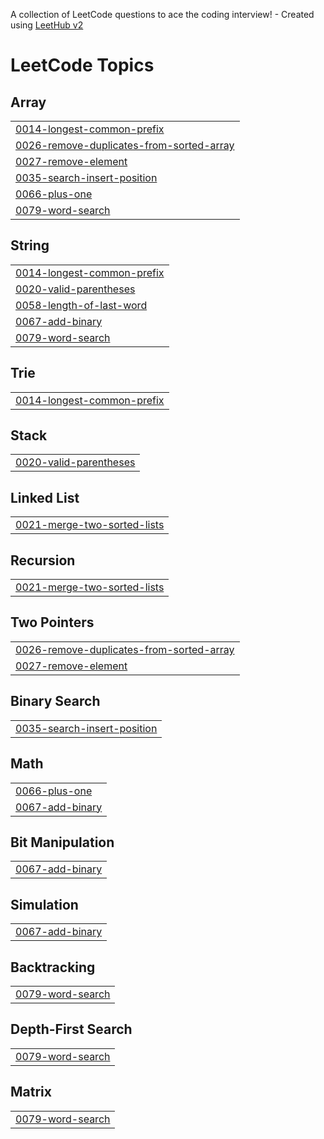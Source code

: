 A collection of LeetCode questions to ace the coding interview! - Created using [LeetHub v2](https://github.com/arunbhardwaj/LeetHub-2.0)
<!---LeetCode Topics Start-->
# LeetCode Topics
## Array
|  |
| ------- |
| [0014-longest-common-prefix](https://github.com/gokul122004/Java_programs/tree/master/0014-longest-common-prefix) |
| [0026-remove-duplicates-from-sorted-array](https://github.com/gokul122004/Java_programs/tree/master/0026-remove-duplicates-from-sorted-array) |
| [0027-remove-element](https://github.com/gokul122004/Java_programs/tree/master/0027-remove-element) |
| [0035-search-insert-position](https://github.com/gokul122004/Java_programs/tree/master/0035-search-insert-position) |
| [0066-plus-one](https://github.com/gokul122004/Java_programs/tree/master/0066-plus-one) |
| [0079-word-search](https://github.com/gokul122004/Java_programs/tree/master/0079-word-search) |
## String
|  |
| ------- |
| [0014-longest-common-prefix](https://github.com/gokul122004/Java_programs/tree/master/0014-longest-common-prefix) |
| [0020-valid-parentheses](https://github.com/gokul122004/Java_programs/tree/master/0020-valid-parentheses) |
| [0058-length-of-last-word](https://github.com/gokul122004/Java_programs/tree/master/0058-length-of-last-word) |
| [0067-add-binary](https://github.com/gokul122004/Java_programs/tree/master/0067-add-binary) |
| [0079-word-search](https://github.com/gokul122004/Java_programs/tree/master/0079-word-search) |
## Trie
|  |
| ------- |
| [0014-longest-common-prefix](https://github.com/gokul122004/Java_programs/tree/master/0014-longest-common-prefix) |
## Stack
|  |
| ------- |
| [0020-valid-parentheses](https://github.com/gokul122004/Java_programs/tree/master/0020-valid-parentheses) |
## Linked List
|  |
| ------- |
| [0021-merge-two-sorted-lists](https://github.com/gokul122004/Java_programs/tree/master/0021-merge-two-sorted-lists) |
## Recursion
|  |
| ------- |
| [0021-merge-two-sorted-lists](https://github.com/gokul122004/Java_programs/tree/master/0021-merge-two-sorted-lists) |
## Two Pointers
|  |
| ------- |
| [0026-remove-duplicates-from-sorted-array](https://github.com/gokul122004/Java_programs/tree/master/0026-remove-duplicates-from-sorted-array) |
| [0027-remove-element](https://github.com/gokul122004/Java_programs/tree/master/0027-remove-element) |
## Binary Search
|  |
| ------- |
| [0035-search-insert-position](https://github.com/gokul122004/Java_programs/tree/master/0035-search-insert-position) |
## Math
|  |
| ------- |
| [0066-plus-one](https://github.com/gokul122004/Java_programs/tree/master/0066-plus-one) |
| [0067-add-binary](https://github.com/gokul122004/Java_programs/tree/master/0067-add-binary) |
## Bit Manipulation
|  |
| ------- |
| [0067-add-binary](https://github.com/gokul122004/Java_programs/tree/master/0067-add-binary) |
## Simulation
|  |
| ------- |
| [0067-add-binary](https://github.com/gokul122004/Java_programs/tree/master/0067-add-binary) |
## Backtracking
|  |
| ------- |
| [0079-word-search](https://github.com/gokul122004/Java_programs/tree/master/0079-word-search) |
## Depth-First Search
|  |
| ------- |
| [0079-word-search](https://github.com/gokul122004/Java_programs/tree/master/0079-word-search) |
## Matrix
|  |
| ------- |
| [0079-word-search](https://github.com/gokul122004/Java_programs/tree/master/0079-word-search) |
<!---LeetCode Topics End-->
